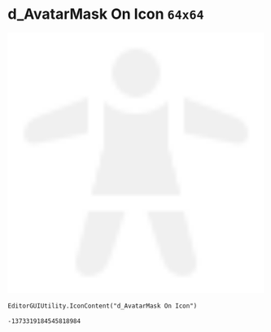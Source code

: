 # d_AvatarMask On Icon `64x64`
<img src="/img/d_AvatarMask%20On%20Icon.png" width=512 height=512>

``` CSharp
EditorGUIUtility.IconContent("d_AvatarMask On Icon")
```
```
-1373319184545818984
```
